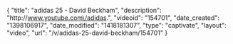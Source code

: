 {
    "title": "adidas 25 - David Beckham",
    "description": "http:\/\/www.youtube.com\/adidas.",
    "videoid": "154701",
    "date_created": "1398106917",
    "date_modified": "1418181307",
    "type": "captivate",
    "layout": "video",
    "url": "\/v\/adidas-25-david-beckham\/154701"
}